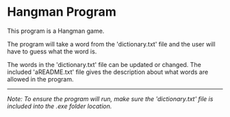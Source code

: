 # Hangman Program
This program is a Hangman game.

The program will take a word from the 'dictionary.txt' file and the user will have to guess what the word is.

The words in the 'dictionary.txt' file can be updated or changed. The included 'aREADME.txt' file gives the description about what words are allowed in the program.

---

*Note: To ensure the program will run, make sure the 'dictionary.txt' file is included into the .exe folder location.*
